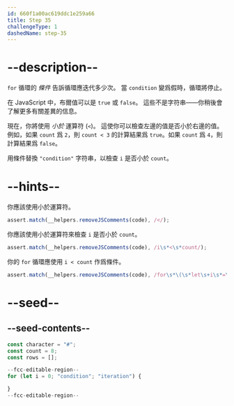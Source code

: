 ```yaml
---
id: 660f1a00ac619ddc1e259a66
title: Step 35
challengeType: 1
dashedName: step-35
---
```


# --description--

`for` 循環的 <dfn>條件</dfn> 告訴循環應迭代多少次。 當 `condition` 變爲假時，循環將停止。

在 JavaScript 中，布爾值可以是 `true` 或 `false`。 這些不是字符串——你稍後會了解更多有關差異的信息。

現在，你將使用 <dfn>小於</dfn> 運算符 (`<`)。 這使你可以檢查左邊的值是否小於右邊的值。 例如，如果 `count` 爲 `2`，則 `count < 3` 的計算結果爲 `true`。如果 `count` 爲 `4`，則計算結果爲 `false`。

用條件替換 `"condition"` 字符串，以檢查 `i` 是否小於 `count`。

# --hints--

你應該使用小於運算符。

```js
assert.match(__helpers.removeJSComments(code), /</);
```

你應該使用小於運算符來檢查 `i` 是否小於 `count`。

```js
assert.match(__helpers.removeJSComments(code), /i\s*<\s*count/);
```

你的 `for` 循環應使用 `i < count` 作爲條件。

```js
assert.match(__helpers.removeJSComments(code), /for\s*\(\s*let\s+i\s*=\s*0;\s*i\s*<\s*count;/);
```

# --seed--

## --seed-contents--

```js
const character = "#";
const count = 8;
const rows = [];

--fcc-editable-region--
for (let i = 0; "condition"; "iteration") {

}
--fcc-editable-region--
```
